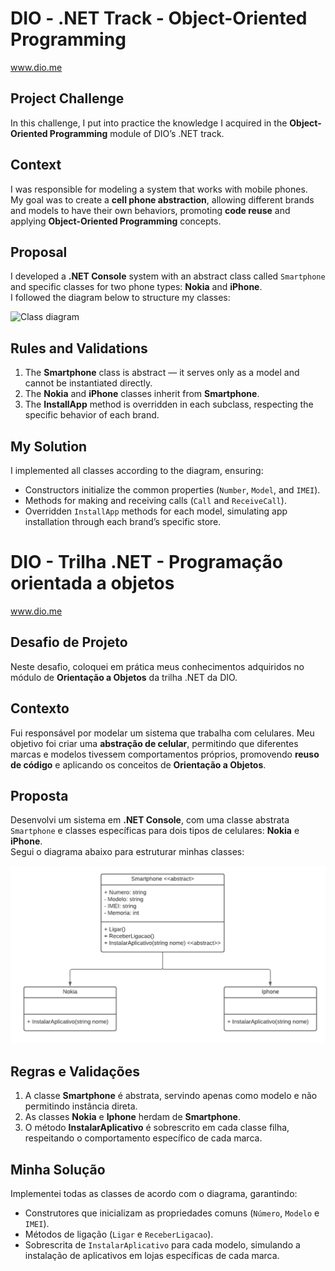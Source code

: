 # DIO - .NET Track - Object-Oriented Programming  
www.dio.me  

## Project Challenge  
In this challenge, I put into practice the knowledge I acquired in the **Object-Oriented Programming** module of DIO’s .NET track.  

## Context  
I was responsible for modeling a system that works with mobile phones.  
My goal was to create a **cell phone abstraction**, allowing different brands and models to have their own behaviors, promoting **code reuse** and applying **Object-Oriented Programming** concepts.  

## Proposal  
I developed a **.NET Console** system with an abstract class called `Smartphone` and specific classes for two phone types: **Nokia** and **iPhone**.  
I followed the diagram below to structure my classes:  

![Class diagram](Images/diagram.png)  

## Rules and Validations  
1. The **Smartphone** class is abstract — it serves only as a model and cannot be instantiated directly.  
2. The **Nokia** and **iPhone** classes inherit from **Smartphone**.  
3. The **InstallApp** method is overridden in each subclass, respecting the specific behavior of each brand.  

## My Solution  
I implemented all classes according to the diagram, ensuring:  
- Constructors initialize the common properties (`Number`, `Model`, and `IMEI`).  
- Methods for making and receiving calls (`Call` and `ReceiveCall`).  
- Overridden `InstallApp` methods for each model, simulating app installation through each brand’s specific store.  




# DIO - Trilha .NET - Programação orientada a objetos
www.dio.me

## Desafio de Projeto
Neste desafio, coloquei em prática meus conhecimentos adquiridos no módulo de **Orientação a Objetos** da trilha .NET da DIO.

## Contexto
Fui responsável por modelar um sistema que trabalha com celulares. Meu objetivo foi criar uma **abstração de celular**, permitindo que diferentes marcas e modelos tivessem comportamentos próprios, promovendo **reuso de código** e aplicando os conceitos de **Orientação a Objetos**.

## Proposta
Desenvolvi um sistema em **.NET Console**, com uma classe abstrata `Smartphone` e classes específicas para dois tipos de celulares: **Nokia** e **iPhone**.  
Segui o diagrama abaixo para estruturar minhas classes:

![Diagrama classes](Imagens/diagrama.png)

## Regras e Validações
1. A classe **Smartphone** é abstrata, servindo apenas como modelo e não permitindo instância direta.
2. As classes **Nokia** e **Iphone** herdam de **Smartphone**.
3. O método **InstalarAplicativo** é sobrescrito em cada classe filha, respeitando o comportamento específico de cada marca.

## Minha Solução
Implementei todas as classes de acordo com o diagrama, garantindo:  
- Construtores que inicializam as propriedades comuns (`Número`, `Modelo` e `IMEI`).  
- Métodos de ligação (`Ligar` e `ReceberLigacao`).  
- Sobrescrita de `InstalarAplicativo` para cada modelo, simulando a instalação de aplicativos em lojas específicas de cada marca.